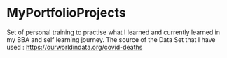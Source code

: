 # MyPortfolioProjects
Set of personal training to practise what I learned and currently learned in my BBA and self learning journey.
The source of the Data Set that I have used :  https://ourworldindata.org/covid-deaths
